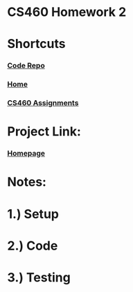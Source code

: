 # CS460 Homework 2

# Shortcuts
### [Code Repo](https://github.com/joshua-martinez95/joshua-martinez95.github.io/tree/master/homework2) 
### [Home](../index.md) 
### [CS460 Assignments](portMain-cs460.md) 

# Project Link:

### [Homepage](../homework2/index.html)

# Notes:

# 1.) Setup



# 2.) Code



# 3.) Testing
